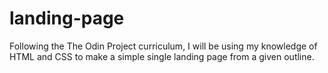 # landing-page
Following the The Odin Project curriculum, I will be using my knowledge of HTML and CSS to make a simple single landing page from a given outline. 